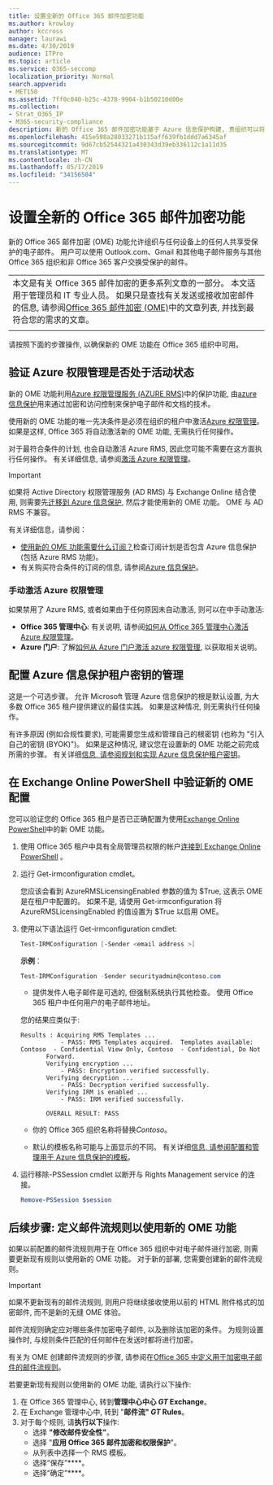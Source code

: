 ```yaml
---
title: 设置全新的 Office 365 邮件加密功能
ms.author: krowley
author: kccross
manager: laurawi
ms.date: 4/30/2019
audience: ITPro
ms.topic: article
ms.service: O365-seccomp
localization_priority: Normal
search.appverid:
- MET150
ms.assetid: 7ff0c040-b25c-4378-9904-b1b50210d00e
ms.collection:
- Strat_O365_IP
- M365-security-compliance
description: 新的 Office 365 邮件加密功能基于 Azure 信息保护构建, 贵组织可以将受保护的电子邮件通信与组织内部和外部的人员结合使用。 新的 OME 功能适用于其他 Office 365 组织、Outlook.com、Gmail 和其他电子邮件服务。
ms.openlocfilehash: 415e598a28033271b115aff639fb1ddd7a6345af
ms.sourcegitcommit: 9d67cb52544321a430343d39eb336112c1a11d35
ms.translationtype: MT
ms.contentlocale: zh-CN
ms.lasthandoff: 05/17/2019
ms.locfileid: "34156504"
---
```

# <a name="set-up-new-office-365-message-encryption-capabilities"></a>设置全新的 Office 365 邮件加密功能

新的 Office 365 邮件加密 (OME) 功能允许组织与任何设备上的任何人共享受保护的电子邮件。 用户可以使用 Outlook.com、Gmail 和其他电子邮件服务与其他 Office 365 组织和非 Office 365 客户交换受保护的邮件。

||
|:-----|
|本文是有关 Office 365 邮件加密的更多系列文章的一部分。 本文适用于管理员和 IT 专业人员。 如果只是查找有关发送或接收加密邮件的信息, 请参阅[Office 365 邮件加密 (OME)](ome.md)中的文章列表, 并找到最符合您的需求的文章。 |
||

请按照下面的步骤操作, 以确保新的 OME 功能在 Office 365 组织中可用。

## <a name="verify-that-azure-rights-management-is-active"></a>验证 Azure 权限管理是否处于活动状态

新的 OME 功能利用[Azure 权限管理服务 (AZURE RMS)](https://docs.microsoft.com/en-us/azure/information-protection/what-is-information-protection)中的保护功能, 由[azure 信息保护](https://docs.microsoft.com/en-us/azure/information-protection/what-is-azure-rms)用来通过加密和访问控制来保护电子邮件和文档的技术。

使用新的 OME 功能的唯一先决条件是必须在组织的租户中激活[Azure 权限管理](https://docs.microsoft.com/en-us/azure/information-protection/what-is-azure-rms)。 如果是这样, Office 365 将自动激活新的 OME 功能, 无需执行任何操作。

对于最符合条件的计划, 也会自动激活 Azure RMS, 因此您可能不需要在这方面执行任何操作。 有关详细信息, 请参阅[激活 Azure 权限管理](https://docs.microsoft.com/en-gb/azure/information-protection/activate-service)。

>[!IMPORTANT]
>如果将 Active Directory 权限管理服务 (AD RMS) 与 Exchange Online 结合使用, 则需要先[迁移到 Azure 信息保护](https://docs.microsoft.com/en-us/azure/information-protection/migrate-from-ad-rms-to-azure-rms), 然后才能使用新的 OME 功能。 OME 与 AD RMS 不兼容。  

有关详细信息，请参阅：

- [使用新的 OME 功能需要什么订阅？](ome-faq.md#what-subscriptions-do-i-need-to-use-the-new-ome-capabilities)检查订阅计划是否包含 Azure 信息保护 (包括 Azure RMS 功能)。
- 有关购买符合条件的订阅的信息, 请参阅[Azure 信息保护](https://azure.microsoft.com/en-us/services/information-protection/)。  

### <a name="manually-activating-azure-rights-management"></a>手动激活 Azure 权限管理

如果禁用了 Azure RMS, 或者如果由于任何原因未自动激活, 则可以在中手动激活:

- **Office 365 管理中心**: 有关说明, 请参阅[如何从 Office 365 管理中心激活 Azure 权限管理](https://docs.microsoft.com/en-us/azure/information-protection/activate-office365)。
- **Azure 门户**: 了解[如何从 Azure 门户激活 azure 权限管理](https://docs.microsoft.com/en-gb/azure/information-protection/activate-azure), 以获取相关说明。

## <a name="configure-management-of-your-azure-information-protection-tenant-key"></a>配置 Azure 信息保护租户密钥的管理

这是一个可选步骤。 允许 Microsoft 管理 Azure 信息保护的根是默认设置, 为大多数 Office 365 租户提供建议的最佳实践。 如果是这种情况, 则无需执行任何操作。

有许多原因 (例如合规性要求), 可能需要您生成和管理自己的根密钥 (也称为 "引入自己的密钥 (BYOK)")。 如果是这种情况, 建议您在设置新的 OME 功能之前完成所需的步骤。 有关详细[信息, 请参阅规划和实现 Azure 信息保护租户密钥](https://docs.microsoft.com/information-protection/plan-design/plan-implement-tenant-key)。

## <a name="verify-new-ome-configuration-in-exchange-online-powershell"></a>在 Exchange Online PowerShell 中验证新的 OME 配置

您可以验证您的 Office 365 租户是否已正确配置为使用[Exchange Online PowerShell](https://docs.microsoft.com/en-us/powershell/exchange/exchange-online/exchange-online-powershell?view=exchange-ps)中的新 OME 功能。
  
1. 使用 Office 365 租户中具有全局管理员权限的帐户[连接到 Exchange Online PowerShell](https://docs.microsoft.com/en-us/powershell/exchange/exchange-online/connect-to-exchange-online-powershell/connect-to-exchange-online-powershell) 。

2. 运行 Get-irmconfiguration cmdlet。

     您应该会看到 AzureRMSLicensingEnabled 参数的值为 $True, 这表示 OME 是在租户中配置的。 如果不是, 请使用 Get-irmconfiguration 将 AzureRMSLicensingEnabled 的值设置为 $True 以启用 OME。

3. 使用以下语法运行 Get-irmconfiguration cmdlet:

     ```powershell
     Test-IRMConfiguration [-Sender <email address >]
     ```  

   **示例**：

     ```powershell
     Test-IRMConfiguration -Sender securityadmin@contoso.com
     ```

     - 提供发件人电子邮件是可选的, 但强制系统执行其他检查。 使用 Office 365 租户中任何用户的电子邮件地址。

     您的结果应类似于:

     ```text
    Results : Acquiring RMS Templates ...
                - PASS: RMS Templates acquired.  Templates available: Contoso  - Confidential View Only, Contoso  - Confidential, Do Not
            Forward.
            Verifying encryption ...
                - PASS: Encryption verified successfully.
            Verifying decryption ...
                - PASS: Decryption verified successfully.
            Verifying IRM is enabled ...
                - PASS: IRM verified successfully.

            OVERALL RESULT: PASS
    ```

   - 你的 Office 365 组织名称将替换*Contoso*。

   - 默认的模板名称可能与上面显示的不同。 有关详细[信息, 请参阅配置和管理用于 Azure 信息保护的模板](https://docs.microsoft.com/en-us/azure/information-protection/configure-policy-templates)。

4. 运行移除-PSSession cmdlet 以断开与 Rights Management service 的连接。

     ```powershell
     Remove-PSSession $session
     ```

## <a name="next-steps-define-mail-flow-rules-to-use-new-ome-capabilities"></a>后续步骤: 定义邮件流规则以使用新的 OME 功能

如果以前配置的邮件流规则用于在 Office 365 组织中对电子邮件进行加密, 则需要更新现有规则以使用新的 OME 功能。 对于新的部署, 您需要创建新的邮件流规则。

>[!IMPORTANT]
>如果不更新现有的邮件流规则, 则用户将继续接收使用以前的 HTML 附件格式的加密邮件, 而不是新的无缝 OME 体验。

邮件流规则确定应对哪些条件加密电子邮件, 以及删除该加密的条件。 为规则设置操作时, 与规则条件匹配的任何邮件在发送时都将进行加密。
  
有关为 OME 创建邮件流规则的步骤, 请参阅在[Office 365 中定义用于加密电子邮件的邮件流规则](define-mail-flow-rules-to-encrypt-email.md)。

若要更新现有规则以使用新的 OME 功能, 请执行以下操作:

1. 在 Office 365 管理中心, 转到**管理中心中心 _GT_ Exchange**。
2. 在 Exchange 管理中心中, 转到 "**邮件流" _GT_ Rules**。
3. 对于每个规则, 请**执行以下**操作:
    - 选择 **"修改邮件安全性"**。
    - 选择 "**应用 Office 365 邮件加密和权限保护**"。
    - 从列表中选择一个 RMS 模板。
    - 选择“保存”****。
    - 选择“确定”****。
